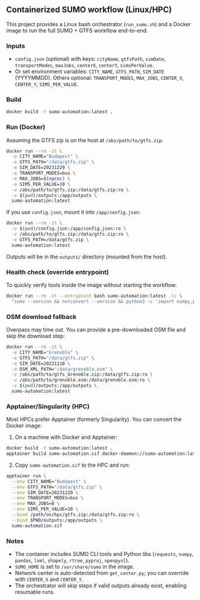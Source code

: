 ## Containerized SUMO workflow (Linux/HPC)

This project provides a Linux bash orchestrator (`run_sumo.sh`) and a Docker image to run the full SUMO + GTFS workflow end-to-end.

### Inputs
- `config.json` (optional) with keys: `cityName`, `gtfsPath`, `simDate`, `transportModes`, `maxJobs`, `centerX`, `centerY`, `simsPerValue`.
- Or set environment variables: `CITY_NAME`, `GTFS_PATH`, `SIM_DATE` (YYYYMMDD). Others optional: `TRANSPORT_MODES`, `MAX_JOBS`, `CENTER_X`, `CENTER_Y`, `SIMS_PER_VALUE`.

### Build
```bash
docker build -t sumo-automation:latest .
```

### Run (Docker)
Assuming the GTFS zip is on the host at `/abs/path/to/gtfs.zip`:
```bash
docker run --rm -it \
  -e CITY_NAME="Budapest" \
  -e GTFS_PATH="/data/gtfs.zip" \
  -e SIM_DATE=20231229 \
  -e TRANSPORT_MODES=bus \
  -e MAX_JOBS=$(nproc) \
  -e SIMS_PER_VALUE=10 \
  -v /abs/path/to/gtfs.zip:/data/gtfs.zip:ro \
  -v $(pwd)/outputs:/app/outputs \
  sumo-automation:latest
```

If you use `config.json`, mount it into `/app/config.json`:
```bash
docker run --rm -it \
  -v $(pwd)/config.json:/app/config.json:ro \
  -v /abs/path/to/gtfs.zip:/data/gtfs.zip:ro \
  -e GTFS_PATH=/data/gtfs.zip \
  sumo-automation:latest
```

Outputs will be in the `outputs/` directory (mounted from the host).

### Health check (override entrypoint)
To quickly verify tools inside the image without starting the workflow:
```bash
docker run --rm -it --entrypoint bash sumo-automation:latest -lc \
  "sumo --version && netconvert --version && python3 -c 'import numpy,pandas,shapely,rtree,pyproj; print(\"python-deps-ok\")'"
```

### OSM download fallback
Overpass may time out. You can provide a pre-downloaded OSM file and skip the download step:
```bash
docker run --rm -it \
  -e CITY_NAME="Grenoble" \
  -e GTFS_PATH="/data/gtfs.zip" \
  -e SIM_DATE=20221110 \
  -e OSM_XML_PATH="/data/grenoble.osm" \
  -v /abs/path/to/gtfs_Grenoble.zip:/data/gtfs.zip:ro \
  -v /abs/path/to/grenoble.osm:/data/grenoble.osm:ro \
  -v $(pwd)/outputs:/app/outputs \
  sumo-automation:latest
```


### Apptainer/Singularity (HPC)
Most HPCs prefer Apptainer (formerly Singularity). You can convert the Docker image:

1) On a machine with Docker and Apptainer:
```bash
docker build -t sumo-automation:latest .
apptainer build sumo-automation.sif docker-daemon://sumo-automation:latest
```

2) Copy `sumo-automation.sif` to the HPC and run:
```bash
apptainer run \
  --env CITY_NAME="Budapest" \
  --env GTFS_PATH="/data/gtfs.zip" \
  --env SIM_DATE=20231229 \
  --env TRANSPORT_MODES=bus \
  --env MAX_JOBS=8 \
  --env SIMS_PER_VALUE=10 \
  --bind /path/on/hpc/gtfs.zip:/data/gtfs.zip:ro \
  --bind $PWD/outputs:/app/outputs \
  sumo-automation.sif
```

### Notes
- The container includes SUMO CLI tools and Python libs (`requests`, `numpy`, `pandas`, `lxml`, `shapely`, `rtree`, `pyproj`, `openpyxl`).
- `SUMO_HOME` is set to `/usr/share/sumo` in the image.
- Network center is auto-detected from `get_center.py`; you can override with `CENTER_X` and `CENTER_Y`.
- The orchestrator will skip steps if valid outputs already exist, enabling resumable runs.


